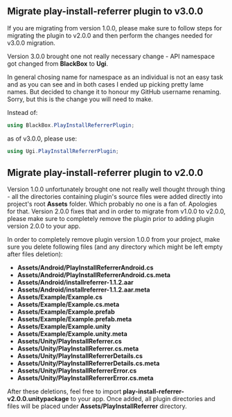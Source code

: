 ## Migrate play-install-referrer plugin to v3.0.0

If you are migrating from version 1.0.0, please make sure to follow steps for migrating the plugin to v2.0.0 and then perform the changes needed for v3.0.0 migration.

Version 3.0.0 brought one not really necessary change - API namespace got changed from **BlackBox** to **Ugi**. 

In general chosing name for namespace as an individual is not an easy task and as you can see and in both cases I ended up picking pretty lame names. But decided to change it to honour my GitHub username renaming. Sorry, but this is the change you will need to make.

Instead of:

```csharp
using BlackBox.PlayInstallReferrerPlugin;
```

as of v3.0.0, please use:

```csharp
using Ugi.PlayInstallReferrerPlugin;
```

## Migrate play-install-referrer plugin to v2.0.0

Version 1.0.0 unfortunately brought one not really well thought through thing - all the directories containing plugin's source files were added directly into project's root **Assets** folder. Which probably no one is a fan of. Apologies for that. Version 2.0.0 fixes that and in order to migrate from v1.0.0 to v2.0.0, please make sure to completely remove the plugin prior to adding plugin version 2.0.0 to your app.

In order to completely remove plugin version 1.0.0 from your project, make sure you delete following files (and any directory which might be left empty after files deletion):

- **Assets/Android/PlayInstallReferrerAndroid.cs**
- **Assets/Android/PlayInstallReferrerAndroid.cs.meta**
- **Assets/Android/installreferrer-1.1.2.aar**
- **Assets/Android/installreferrer-1.1.2.aar.meta**
- **Assets/Example/Example.cs**
- **Assets/Example/Example.cs.meta**
- **Assets/Example/Example.prefab**
- **Assets/Example/Example.prefab.meta**
- **Assets/Example/Example.unity**
- **Assets/Example/Example.unity.meta**
- **Assets/Unity/PlayInstallReferrer.cs**
- **Assets/Unity/PlayInstallReferrer.cs.meta**
- **Assets/Unity/PlayInstallReferrerDetails.cs**
- **Assets/Unity/PlayInstallReferrerDetails.cs.meta**
- **Assets/Unity/PlayInstallReferrerError.cs**
- **Assets/Unity/PlayInstallReferrerError.cs.meta**

After these deletions, feel free to import **play-install-referrer-v2.0.0.unitypackage** to your app. Once added, all plugin directories and files will be placed under **Assets/PlayInstallReferrer** directory.
